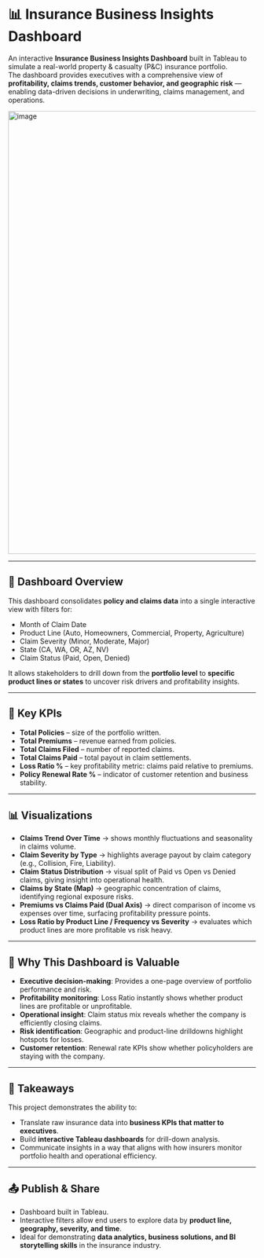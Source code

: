 # 📊 Insurance Business Insights Dashboard

An interactive **Insurance Business Insights Dashboard** built in Tableau to simulate a real-world property & casualty (P&C) insurance portfolio.  
The dashboard provides executives with a comprehensive view of **profitability, claims trends, customer behavior, and geographic risk** — enabling data-driven decisions in underwriting, claims management, and operations.

<img width="1499" height="902" alt="image" src="https://github.com/user-attachments/assets/0b66dfe8-012d-4b77-ae80-e8bc4218f704" />

---

## 🚀 Dashboard Overview

This dashboard consolidates **policy and claims data** into a single interactive view with filters for:
- Month of Claim Date  
- Product Line (Auto, Homeowners, Commercial, Property, Agriculture)  
- Claim Severity (Minor, Moderate, Major)  
- State (CA, WA, OR, AZ, NV)  
- Claim Status (Paid, Open, Denied)  

It allows stakeholders to drill down from the **portfolio level** to **specific product lines or states** to uncover risk drivers and profitability insights.

---

## 📌 Key KPIs

- **Total Policies** – size of the portfolio written.  
- **Total Premiums** – revenue earned from policies.  
- **Total Claims Filed** – number of reported claims.  
- **Total Claims Paid** – total payout in claim settlements.  
- **Loss Ratio %** – key profitability metric: claims paid relative to premiums.  
- **Policy Renewal Rate %** – indicator of customer retention and business stability.  

---

## 📊 Visualizations

- **Claims Trend Over Time** → shows monthly fluctuations and seasonality in claims volume.  
- **Claim Severity by Type** → highlights average payout by claim category (e.g., Collision, Fire, Liability).  
- **Claim Status Distribution** → visual split of Paid vs Open vs Denied claims, giving insight into operational health.  
- **Claims by State (Map)** → geographic concentration of claims, identifying regional exposure risks.  
- **Premiums vs Claims Paid (Dual Axis)** → direct comparison of income vs expenses over time, surfacing profitability pressure points.  
- **Loss Ratio by Product Line / Frequency vs Severity** → evaluates which product lines are more profitable vs risk heavy.  

---

## 🎯 Why This Dashboard is Valuable

- **Executive decision-making**: Provides a one-page overview of portfolio performance and risk.  
- **Profitability monitoring**: Loss Ratio instantly shows whether product lines are profitable or unprofitable.  
- **Operational insight**: Claim status mix reveals whether the company is efficiently closing claims.  
- **Risk identification**: Geographic and product-line drilldowns highlight hotspots for losses.  
- **Customer retention**: Renewal rate KPIs show whether policyholders are staying with the company.  

---

## 📝 Takeaways

This project demonstrates the ability to:  
- Translate raw insurance data into **business KPIs that matter to executives**.  
- Build **interactive Tableau dashboards** for drill-down analysis.  
- Communicate insights in a way that aligns with how insurers monitor portfolio health and operational efficiency.  

---

## 📤 Publish & Share
- Dashboard built in Tableau.  
- Interactive filters allow end users to explore data by **product line, geography, severity, and time**.  
- Ideal for demonstrating **data analytics, business solutions, and BI storytelling skills** in the insurance industry.  


